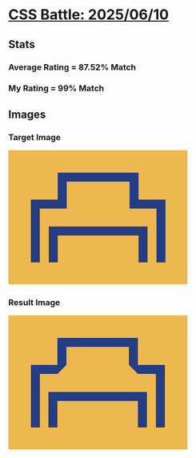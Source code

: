 # [CSS Battle: 2025/06/10](https://cssbattle.dev/play/um7i7cUKqD7IVLYsP486)

## Stats

### Average Rating = 87.52% Match

### My Rating = 99% Match

## Images

### Target Image

![](./images/target.png)

### Result Image

![](./images/result.png)
